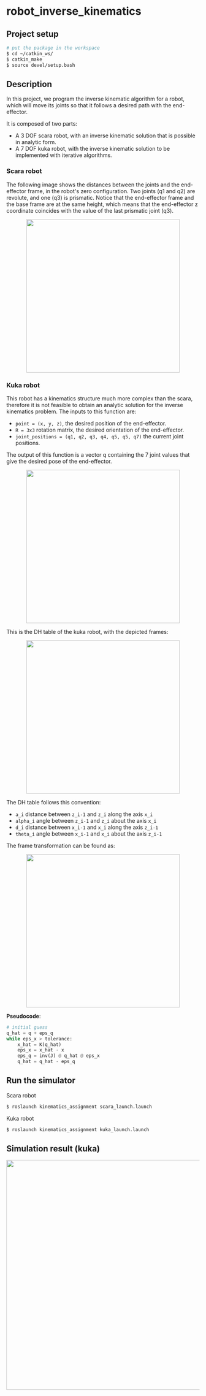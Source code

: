 # robot_inverse_kinematics

## Project setup

```bash
# put the package in the workspace
$ cd ~/catkin_ws/
$ catkin_make
$ source devel/setup.bash
```

## Description

In this project, we program the inverse kinematic algorithm for a robot, which will move its joints so that it follows a desired path with the end-effector.

It is composed of two parts:

* A 3 DOF scara robot, with an inverse kinematic solution that is possible in analytic form.
* A 7 DOF kuka robot, with the inverse kinematic solution to be implemented with iterative algorithms.

### Scara robot

The following image shows the distances between the joints and the end-effector frame, in the robot's zero configuration. Two joints (q1 and q2) are revolute, and one (q3) is prismatic. Notice that the end-effector frame and the base frame are at the same height, which means that the end-effector z coordinate coincides with the value of the last prismatic joint (q3).

<p align="center">
  <img src="https://user-images.githubusercontent.com/62132206/137815066-2c2df8a5-2ec3-4d06-b2e2-c1e209198b69.png" width="400">
</p>

### Kuka robot

This robot has a kinematics structure much more complex than the scara, therefore it is not feasible to obtain an analytic solution for the inverse kinematics problem. The inputs to this function are: 

* `point = (x, y, z)`, the desired position of the end-effector.
* `R = 3x3` rotation matrix, the desired orientation of the end-effector.
* `joint_positions = (q1, q2, q3, q4, q5, q5, q7)` the current joint positions.

The output of this function is a vector q containing the 7 joint values that give the desired pose of the end-effector.

<p align="center">
  <img src="https://user-images.githubusercontent.com/62132206/137815059-03c594ee-d76e-4ef5-887e-8d750aba119c.png" width="400">
</p>

This is the DH table of the kuka robot, with the depicted frames:

<p align="center">
  <img src="https://user-images.githubusercontent.com/62132206/137815470-a0dfa099-7aae-4151-bea9-af3dadf71ed4.png" width="400">
</p>

The DH table follows this convention:

* `a_i` distance between `z_i-1` and `z_i` along the axis `x_i`
* `alpha_i` angle between `z_i-1` and `z_i` about the axis `x_i`
* `d_i` distance between `x_i-1` and `x_i` along the axis `z_i-1`
* `theta_i` angle between `x_i-1` and `x_i` about the axis `z_i-1`

The frame transformation can be found as:

<p align="center">
  <img src="https://user-images.githubusercontent.com/62132206/137816296-6b2ad7f3-b6c1-4b85-adfb-e1f1a3086649.png" width="400">
</p>

__Pseudocode__:

```python
# initial guess
q_hat = q + eps_q
while eps_x > tolerance:
    x_hat = K(q_hat)
    eps_x = x_hat - x
    eps_q = inv(J) @ q_hat @ eps_x
    q_hat = q_hat - eps_q
```

## Run the simulator

Scara robot

```bash
$ roslaunch kinematics_assignment scara_launch.launch
```

Kuka robot

```bash
$ roslaunch kinematics_assignment kuka_launch.launch
```

## Simulation result (kuka)

<p align="center">
  <img src="https://user-images.githubusercontent.com/62132206/137804639-fe2ab29b-333c-4385-b9d8-b2332268e9a0.gif" width="600">
</p>
